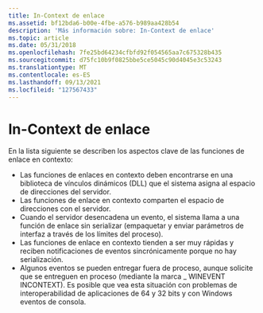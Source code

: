```yaml
---
title: In-Context de enlace
ms.assetid: bf12bda6-b00e-4fbe-a576-b989aa428b54
description: 'Más información sobre: In-Context de enlace'
ms.topic: article
ms.date: 05/31/2018
ms.openlocfilehash: 7fe25bd64234cfbfd92f054565aa7c675328b435
ms.sourcegitcommit: d75fc10b9f0825bbe5ce5045c90d4045e3c53243
ms.translationtype: MT
ms.contentlocale: es-ES
ms.lasthandoff: 09/13/2021
ms.locfileid: "127567433"
---
```

# <a name="in-context-hook-functions"></a>In-Context de enlace

En la lista siguiente se describen los aspectos clave de las funciones de enlace en contexto:

-   Las funciones de enlaces en contexto deben encontrarse en una biblioteca de vínculos dinámicos (DLL) que el sistema asigna al espacio de direcciones del servidor.
-   Las funciones de enlace en contexto comparten el espacio de direcciones con el servidor.
-   Cuando el servidor desencadena un evento, el sistema llama a una función de enlace sin serializar (empaquetar y enviar parámetros de interfaz a través de los límites del proceso).
-   Las funciones de enlace en contexto tienden a ser muy rápidas y reciben notificaciones de eventos sincrónicamente porque no hay serialización.
-   Algunos eventos se pueden entregar fuera de proceso, aunque solicite que se entreguen en proceso (mediante la marca \_ WINEVENT INCONTEXT). Es posible que vea esta situación con problemas de interoperabilidad de aplicaciones de 64 y 32 bits y con Windows eventos de consola.

 

 




